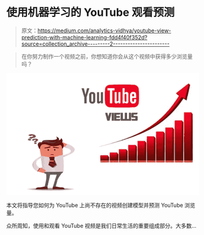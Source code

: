 # 使用机器学习的 YouTube 观看预测

> 原文：<https://medium.com/analytics-vidhya/youtube-view-prediction-with-machine-learning-fdd4f40f352d?source=collection_archive---------2----------------------->

> 在你努力制作一个视频之前，你想知道你会从这个视频中获得多少浏览量吗？

![](img/a3a03a398bfe4b895c256db1797099e4.png)

本文将指导您如何为 YouTube 上尚不存在的视频创建模型并预测 YouTube 浏览量。

众所周知，使用和观看 YouTube 视频是我们日常生活的重要组成部分。大多数…
